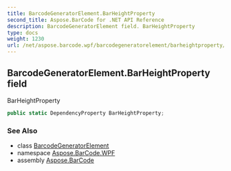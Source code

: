 ```yaml
---
title: BarcodeGeneratorElement.BarHeightProperty
second_title: Aspose.BarCode for .NET API Reference
description: BarcodeGeneratorElement field. BarHeightProperty
type: docs
weight: 1230
url: /net/aspose.barcode.wpf/barcodegeneratorelement/barheightproperty/
---
```

## BarcodeGeneratorElement.BarHeightProperty field

BarHeightProperty

```csharp
public static DependencyProperty BarHeightProperty;
```

### See Also

* class [BarcodeGeneratorElement](../)
* namespace [Aspose.BarCode.WPF](../../barcodegeneratorelement/)
* assembly [Aspose.BarCode](../../../)


